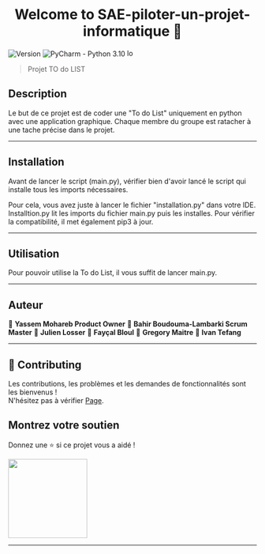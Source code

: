 <link rel="stylesheet" href="https://cdnjs.cloudflare.com/ajax/libs/font-awesome/4.7.0/css/font-awesome.min.css">

<h1 align="center">Welcome to SAE-piloter-un-projet-informatique 👋</h1>

<p>
    <img alt="Version" src="https://img.shields.io/badge/version-V1.0-blue.svg?cacheSeconds=2592000" />
    <img alt="PyCharm - Python 3.10" src="https://img.shields.io/badge/PyCharm-Python%203.10-brightgreen.svg"/>
    <img alt="logo Python" src="https://s3.dualstack.us-east-2.amazonaws.com/pythondotorg-assets/media/community/logos/python-logo-only.png" width="15" />

</p>



> Projet TO do LIST

## Description 
Le but de ce projet est de coder une "To do List" uniquement en python avec une application graphique.
Chaque membre du groupe est ratacher à une tache précise dans le projet.
***
## Installation 

Avant de lancer le script (main.py), vérifier bien d'avoir lancé le script qui installe tous les imports nécessaires.

Pour cela, vous avez juste à lancer le fichier "installation.py" dans votre IDE.
Installtion.py lit les imports du fichier main.py puis les installes.
Pour vérifier la compatibilité, il met également pip3 à jour.
***
## Utilisation
Pour pouvoir utilise la To do List, il vous suffit de lancer main.py.
***
## Auteur 
👤 **Yassem Mohareb Product Owner**
👤 **Bahir Boudouma-Lambarki Scrum Master**
👤 **Julien Losser**
👤 **Fayçal Bloul**
👤 **Gregory Maitre**
👤 **Ivan Tefang**
***


## 🤝 Contributing


Les contributions, les problèmes et les demandes de fonctionnalités sont les bienvenus !<br />
N'hésitez pas à vérifier [Page](https://github.com/IroN404/SAE-piloter-un-projet-informatique). 

## Montrez votre soutien

Donnez une ⭐️ si ce projet vous a aidé !

<a href="https://github.com/Yassem68">
  <img src="https://c5.patreon.com/external/logo/become_a_patron_button@2x.png" width="160">
</a>

***
